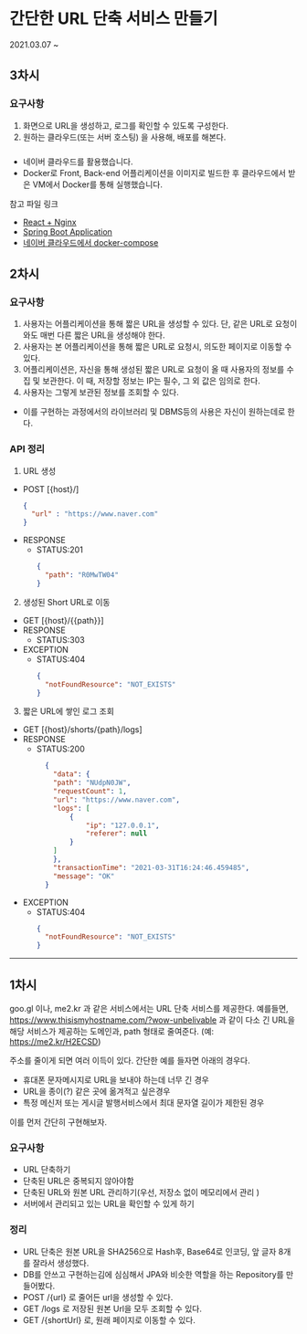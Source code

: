 # 간단한 URL 단축 서비스 만들기

2021.03.07 ~
## 3차시

### 요구사항

1. 화면으로 URL을 생성하고, 로그를 확인할 수 있도록 구성한다.
2. 원하는 클라우드(또는 서버 호스팅) 을 사용해, 배포를 해본다.

###

- 네이버 클라우드를 활용했습니다.
- Docker로 Front, Back-end 어플리케이션을 이미지로 빌드한 후 클라우드에서 받은 VM에서 Docker를 통해 실행했습니다.
 
참고 파일 링크
- [React + Nginx](./front/Dockerfile)
- [Spring Boot Application](./Dockerfile)
- [네이버 클라우드에서 docker-compose](./docker-compose.yml)

## 2차시

### 요구사항

1. 사용자는 어플리케이션을 통해 짧은 URL을 생성할 수 있다. 단, 같은 URL로 요청이 와도 매번 다른 짧은 URL을 생성해야 한다.
2. 사용자는 본 어플리케이션을 통해 짧은 URL로 요청시, 의도한 페이지로 이동할 수 있다.
3. 어플리케이션은, 자신을 통해 생성된 짧은 URL로 요청이 올 때 사용자의 정보를 수집 및 보관한다. 이 때, 저장할 정보는 IP는 필수, 그 외 값은 임의로 한다.
4. 사용자는 그렇게 보관된 정보를 조회할 수 있다.

- 이를 구현하는 과정에서의 라이브러리 및 DBMS등의 사용은 자신이 원하는데로 한다.

### API 정리

1. URL 생성

- POST [{host}/]
    ```json
    {
      "url" : "https://www.naver.com"
    }
    ```
- RESPONSE
    - STATUS:201
      ```json
      {
        "path": "R0MwTW04"
      }
      ```

2. 생성된 Short URL로 이동

- GET [{host}/{{path}}]
- RESPONSE
    - STATUS:303
- EXCEPTION
    - STATUS:404
      ```json
      {
        "notFoundResource": "NOT_EXISTS"
      }
      ```

3. 짧은 URL에 쌓인 로그 조회

- GET [{host}/shorts/{path}/logs]
- RESPONSE
    - STATUS:200
      ```json
        {
          "data": {
          "path": "NUdpN0JW",
          "requestCount": 1,
          "url": "https://www.naver.com",
          "logs": [
              {
                  "ip": "127.0.0.1",
                  "referer": null
              }
          ]
          },
          "transactionTime": "2021-03-31T16:24:46.459485",
          "message": "OK"
        }
      ```
- EXCEPTION
    - STATUS:404
      ```json
      {
        "notFoundResource": "NOT_EXISTS"
      }
      ```

---

## 1차시

goo.gl 이나, me2.kr 과 같은 서비스에서는 URL 단축 서비스를 제공한다. 예를들면, https://www.thisismyhostname.com/?wow-unbelivable 과 같이 다소 긴 URL을
해당 서비스가 제공하는 도메인과, path 형태로 줄여준다.
(예: https://me2.kr/H2ECSD)

주소를 줄이게 되면 여러 이득이 있다. 간단한 예를 들자면 아래의 경우다.

- 휴대폰 문자메시지로 URL을 보내야 하는데 너무 긴 경우
- URL을 종이(?) 같은 곳에 옮겨적고 싶은경우
- 특정 메신저 또는 게시글 발행서비스에서 최대 문자열 길이가 제한된 경우

이를 먼저 간단히 구현해보자.

### 요구사항

- URL 단축하기
- 단축된 URL은 중복되지 않아야함
- 단축된 URL와 원본 URL 관리하기(우선, 저장소 없이 메모리에서 관리 )
- 서버에서 관리되고 있는 URL을 확인할 수 있게 하기

### 정리

- URL 단축은 원본 URL을 SHA256으로 Hash후, Base64로 인코딩, 앞 글자 8개를 잘라서 생성했다.
- DB를 안쓰고 구현하는김에 심심해서 JPA와 비슷한 역할을 하는 Repository를 만들어봤다.
- POST /{url} 로 줄어든 url을 생성할 수 있다.
- GET /logs 로 저장된 원본 Url을 모두 조회할 수 있다.
- GET /{shortUrl} 로, 원래 페이지로 이동할 수 있다.